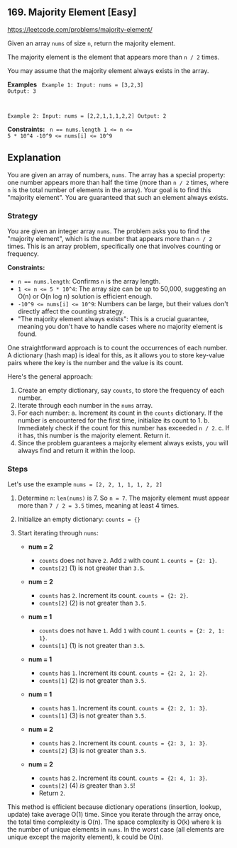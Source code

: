 ## 169. Majority Element [Easy]
https://leetcode.com/problems/majority-element/

Given an array `nums` of size `n`, return the majority element.

The majority element is the element that appears more than `n / 2` times.

You may assume that the majority element always exists in the array.

**Examples**
<code>
Example 1:
Input: nums = [3,2,3]
Output: 3

Example 2:
Input: nums = [2,2,1,1,1,2,2]
Output: 2
</code>

**Constraints:**
<code>
n == nums.length
1 <= n <= 5 * 10^4
-10^9 <= nums[i] <= 10^9
</code>

## Explanation
You are given an array of numbers, `nums`. The array has a special property: one number appears more than half the time (more than `n / 2` times, where `n` is the total number of elements in the array). Your goal is to find this "majority element". You are guaranteed that such an element always exists.

### Strategy
You are given an integer array `nums`.
The problem asks you to find the "majority element", which is the number that appears more than `n / 2` times.
This is an array problem, specifically one that involves counting or frequency.

**Constraints:**
* `n == nums.length`: Confirms `n` is the array length.
* `1 <= n <= 5 * 10^4`: The array size can be up to 50,000, suggesting an O(n) or O(n log n) solution is efficient enough.
* `-10^9 <= nums[i] <= 10^9`: Numbers can be large, but their values don't directly affect the counting strategy.
* "The majority element always exists": This is a crucial guarantee, meaning you don't have to handle cases where no majority element is found.

One straightforward approach is to count the occurrences of each number. A dictionary (hash map) is ideal for this, as it allows you to store key-value pairs where the key is the number and the value is its count.

Here's the general approach:
1.  Create an empty dictionary, say `counts`, to store the frequency of each number.
2.  Iterate through each number in the `nums` array.
3.  For each number:
    a.  Increment its count in the `counts` dictionary. If the number is encountered for the first time, initialize its count to 1.
    b.  Immediately check if the count for this number has exceeded `n / 2`.
    c.  If it has, this number is the majority element. Return it.
4.  Since the problem guarantees a majority element always exists, you will always find and return it within the loop.

### Steps
Let's use the example `nums = [2, 2, 1, 1, 1, 2, 2]`

1.  Determine `n`: `len(nums)` is 7. So `n = 7`.
    The majority element must appear more than `7 / 2 = 3.5` times, meaning at least 4 times.

2.  Initialize an empty dictionary: `counts = {}`

3.  Start iterating through `nums`:

    * **num = 2**
        * `counts` does not have `2`. Add `2` with count `1`. `counts = {2: 1}`.
        * `counts[2]` (1) is not greater than `3.5`.

    * **num = 2**
        * `counts` has `2`. Increment its count. `counts = {2: 2}`.
        * `counts[2]` (2) is not greater than `3.5`.

    * **num = 1**
        * `counts` does not have `1`. Add `1` with count `1`. `counts = {2: 2, 1: 1}`.
        * `counts[1]` (1) is not greater than `3.5`.

    * **num = 1**
        * `counts` has `1`. Increment its count. `counts = {2: 2, 1: 2}`.
        * `counts[1]` (2) is not greater than `3.5`.

    * **num = 1**
        * `counts` has `1`. Increment its count. `counts = {2: 2, 1: 3}`.
        * `counts[1]` (3) is not greater than `3.5`.

    * **num = 2**
        * `counts` has `2`. Increment its count. `counts = {2: 3, 1: 3}`.
        * `counts[2]` (3) is not greater than `3.5`.

    * **num = 2**
        * `counts` has `2`. Increment its count. `counts = {2: 4, 1: 3}`.
        * `counts[2]` (4) *is* greater than `3.5`!
        * Return `2`.

This method is efficient because dictionary operations (insertion, lookup, update) take average O(1) time. Since you iterate through the array once, the total time complexity is O(n). The space complexity is O(k) where k is the number of unique elements in `nums`. In the worst case (all elements are unique except the majority element), k could be O(n).

